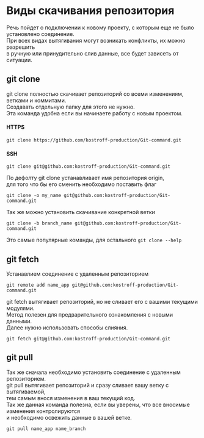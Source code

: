 # Виды скачивания репозитория
Речь пойдет о подключении к новому проекту, с которым еще не было установлено соединение. \
При всех видах вытягивания могут возникать конфликты, их можно разрешить \
в ручную или принудительно слив данные, все будет зависеть от ситуации.
## git clone
git clone полностью скачивает репозиторий со всеми изменениям, ветками и коммитами. \
Создавать отдельную папку для этого не нужно. \
Эта команда удобна если вы начинаете работу с новым проектом. 
#### HTTPS
```
git clone https://github.com/kostroff-production/Git-command.git
```
#### SSH
```
git clone git@github.com:kostroff-production/Git-command.git
```
По дефолту git clone устанавливает имя репозитория origin, \
для того что бы его сменить необходимо поставить флаг
```
git clone -o my_name git@github.com:kostroff-production/Git-command.git
```
Так же можно установить скачивание конкретной ветки 
```
git clone -b branch_name git@github.com:kostroff-production/Git-command.git
```
Это самые популярные команды, для остального `git clone --help`

## git fetch
Устанавлием соединение с удаленным репозиторием
```
git remote add name_app git@github.com:kostroff-production/Git-command.git
```
git fetch вытягивает репозиторий, но не сливает его с вашими текущими модулями. \
Метод полезен для предварительного ознакомления с новыми данными. \
Далее нужно использовать способы слияния.
```
git fetch git@github.com:kostroff-production/Git-command.git
```

## git pull
Так же сначала необходимо установить соединение с удаленным репозиторием. \
git pull вытягивает репозиторий и сразу сливает вашу ветку с вытягиваемой, \
тем самым внося изменения в ваш текущий код. \
Так же данная команда полезна, если вы уверены, что все вносимые изменения контролируются \
и необходимо освежить данные в вашей ветке.
```
git pull name_app name_branch
```